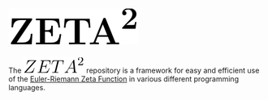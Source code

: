 # ![ZETA_Squared](icons/Logo.svg)

The ![ZETA_Squared](icons/Logo_small.svg) repository is a framework for easy and efficient use of the [Euler-Riemann Zeta Function](https://en.wikipedia.org/wiki/Riemann_zeta_function) in various different programming languages.
